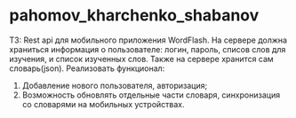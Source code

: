# pahomov_kharchenko_shabanov
ТЗ: 
Rest api для мобильного приложения WordFlash. На сервере должна храниться информация о пользователе: логин, пароль, списов слов для изучения, и список изученных слов. Также на сервере хранится сам словарь(json). 
Реализовать функционал: 
1) Добавление нового пользователя, авторизация;
2) Возможность обновлять отдельные части словаря, синхронизация со словарями на мобильных устройствах.
